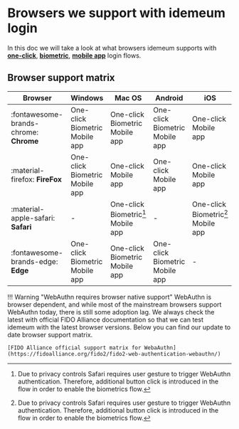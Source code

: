 # Browsers we support with idemeum login

In this doc we will take a look at what browsers idemeum supports with **[one-click](/overview/oneclick/)**, **[biometric](/overview/biometric/)**, **[mobile app](/overview/loginapp/)** login flows. 
	
## Browser support matrix

| Browser | Windows | Mac OS | Android | iOS |
| ------- | ------- | ------ | ------- | --- |
| :fontawesome-brands-chrome: **Chrome**  | One-click<br>Biometric<br>Mobile app | One-click<br>Biometric<br>Mobile app | One-click<br>Biometric<br>Mobile app | One-click<br>Mobile app| 
| :material-firefox: **FireFox** | One-click<br>Biometric<br>Mobile app | One-click<br>Mobile app | One-click<br>Mobile app | One-click<br>Mobile app |
| :material-apple-safari: **Safari** | -  | One-click<br>Biometric[^1]<br>Mobile app | - | One-click<br>Biometric[^1]<br>Mobile app |
| :fontawesome-brands-edge: **Edge** | One-click<br>Biometric<br>Mobile app | One-click<br>Biometric<br>Mobile app | One-click<br>Biometric<br>Mobile app |- | 

[^1]: Due to privacy controls Safari requires user gesture to trigger WebAuthn authentication. Therefore, additional button click is introduced in the flow in order to enable the biometrics flow. 


!!! Warning "WebAuthn requires browser native support"
	WebAuthn is browser dependent, and while most of the mainstream browsers support WebAuthn today, there is still some adoption lag. We always check the latest with official FIDO Alliance documentation so that we can test idemeum with the latest browser versions. Below you can find our update to date browser support matrix. 
	
	[FIDO Alliance official support matrix for WebaAuthn](https://fidoalliance.org/fido2/fido2-web-authentication-webauthn/)



	







